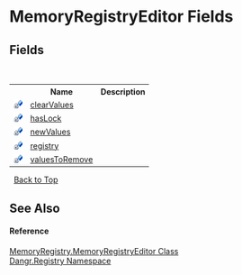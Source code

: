 # MemoryRegistryEditor Fields
 


## Fields
&nbsp;<table><tr><th></th><th>Name</th><th>Description</th></tr><tr><td>![Private field](media/privfield.gif "Private field")</td><td><a href="F_Dangr_Registry_MemoryRegistry_MemoryRegistryEditor_clearValues">clearValues</a></td><td /></tr><tr><td>![Private field](media/privfield.gif "Private field")</td><td><a href="F_Dangr_Registry_MemoryRegistry_MemoryRegistryEditor_hasLock">hasLock</a></td><td /></tr><tr><td>![Private field](media/privfield.gif "Private field")</td><td><a href="F_Dangr_Registry_MemoryRegistry_MemoryRegistryEditor_newValues">newValues</a></td><td /></tr><tr><td>![Private field](media/privfield.gif "Private field")</td><td><a href="F_Dangr_Registry_MemoryRegistry_MemoryRegistryEditor_registry">registry</a></td><td /></tr><tr><td>![Private field](media/privfield.gif "Private field")</td><td><a href="F_Dangr_Registry_MemoryRegistry_MemoryRegistryEditor_valuesToRemove">valuesToRemove</a></td><td /></tr></table>&nbsp;
<a href="#memoryregistryeditor-fields">Back to Top</a>

## See Also


#### Reference
<a href="T_Dangr_Registry_MemoryRegistry_MemoryRegistryEditor">MemoryRegistry.MemoryRegistryEditor Class</a><br /><a href="N_Dangr_Registry">Dangr.Registry Namespace</a><br />